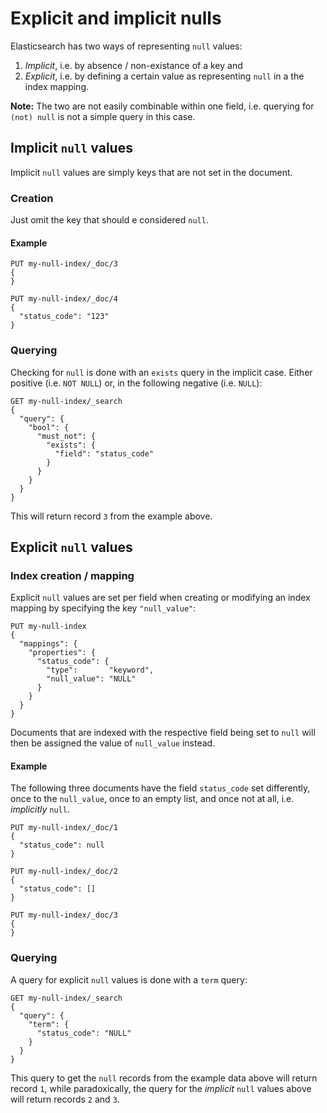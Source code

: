 # Explicit and implicit nulls
Elasticsearch has two ways of representing `null` values: 

1. _Implicit_, i.e. by absence / non-existance of a key and 
1. _Explicit_, i.e. by defining a certain value as representing `null` in a the index mapping.

**Note:** The two are not easily combinable within one field, i.e. querying for `(not) null` is not a simple query in this case.

## Implicit `null` values
Implicit `null` values are simply keys that are not set in the document.

### Creation
Just omit the key that should e considered `null`.
#### Example
```
PUT my-null-index/_doc/3
{
}

PUT my-null-index/_doc/4
{
  "status_code": "123"
}
```

### Querying
Checking for `null` is done with an `exists` query in the implicit case. Either positive (i.e. `NOT NULL`) or, in the following negative (i.e. `NULL`):
```
GET my-null-index/_search
{
  "query": {
    "bool": {
      "must_not": {
        "exists": {
          "field": "status_code"
        }
      }
    }
  }
}
```
This will return record `3` from the example above.

## Explicit `null` values


### Index creation / mapping
Explicit `null` values are set per field when creating or modifying an index mapping by specifying the key `"null_value"`: 

```
PUT my-null-index
{
  "mappings": {
    "properties": {
      "status_code": {
        "type":       "keyword",
        "null_value": "NULL" 
      }
    }
  }
}
```
Documents that are indexed with the respective field being set to `null` will then be assigned the value of `null_value` instead.

#### Example
The following three documents have the field `status_code` set differently, once to the `null_value`, once to an empty list, and once not at all, i.e. _implicitly_ `null`.
```
PUT my-null-index/_doc/1
{
  "status_code": null
}

PUT my-null-index/_doc/2
{
  "status_code": [] 
}

PUT my-null-index/_doc/3
{ 
}
```

### Querying
A query for explicit `null` values is done with a `term` query:

```
GET my-null-index/_search
{
  "query": {
    "term": {
      "status_code": "NULL" 
    }
  }
}
```
This query to get the `null` records from the example data above will return record `1`, while paradoxically, the query for the _implicit_ `null` values above will return records `2` and `3`.
